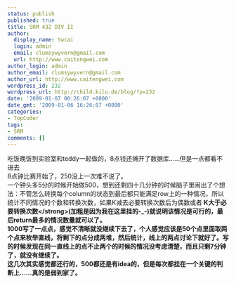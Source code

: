 ```yaml
---
status: publish
published: true
title: SRM 432 DIV II
author:
  display_name: twcai
  login: admin
  email: clumsywyvern@gmail.com
  url: http://www.caitengwei.com
author_login: admin
author_email: clumsywyvern@gmail.com
author_url: http://www.caitengwei.com
wordpress_id: 232
wordpress_url: http://child.kilu.de/blog/?p=232
date: '2009-01-07 00:26:07 +0800'
date_gmt: '2009-01-06 16:26:07 +0800'
categories:
- TopCoder
tags:
- SRM
comments: []
---
```

<p>吃饭晚饭到实验室和teddy一起做的，8点钱还摊开了数据库&hellip;&hellip;但是一点都看不进去<br />
8点钟比赛开始了，250没上一次难不说了。<br />
一个钟头多5分的时候开始做500，想到还剩四十几分钟的时候脑子里闹出了个想法：不管怎么转换每个column的状态到最后都只能满足row上的一种情况，所以统计不同情况的个数和转换次数，如果K减去必要转换次数后为偶数或者 <strong>K大于必要转换次数<&#47;strong>(加粗是因为我在这里挂的-_-)就说明该情况是可行的，最后return最多的情况数量就可以了。<br />
1000写了一点点，感觉不清晰就没继续下去了，个人感觉应该是50个点里面取两个点来枚举直线，将剩下的点分成两堆，然后统计，线上的两点讨论下就好了。写的时候发现在同一直线上的点不止两个的时候的情况没考虑清楚，而且只剩7分钟了，就没有继续了。<br />
这几次其实感觉都还行的，500都还是有idea的，但是每次都挂在一个关键的判断上&hellip;&hellip;真的是弱到家了。</p>
